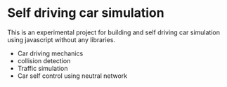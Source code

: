 # Self driving car simulation

This is an experimental project for building and self driving car simulation using javascript without any libraries.

- Car driving mechanics
- collision detection
- Traffic simulation
- Car self control using neutral network
